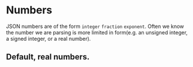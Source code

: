 # Numbers

JSON numbers are of the form `integer` `fraction` `exponent`.  Often we know the number we are parsing is more limited in form(e.g. an unsigned integer, a signed integer, or a real number).

## Default, real numbers.
